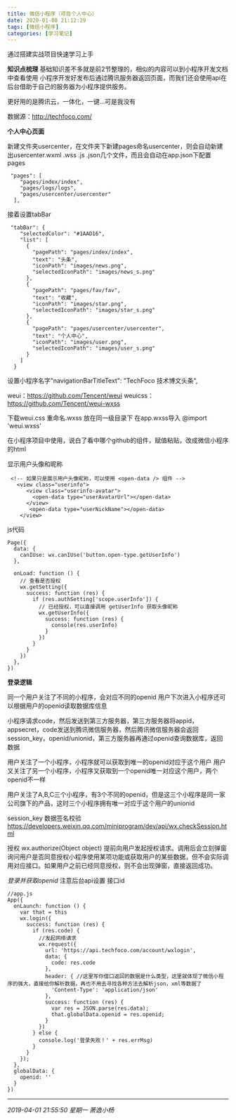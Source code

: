 ```yaml
---
title: 微信小程序（项目个人中心）
date: 2020-01-08 21:12:29
tags: [微信小程序]
categories: [学习笔记]
---
```


 通过搭建实战项目快速学习上手

<!--more-->

**知识点梳理**
基础知识差不多就是前2节整理的，相似的内容可以到小程序开发文档中查看使用
小程序开发好发布后通过腾讯服务器返回页面，而我们还会使用api在后台借助于自己的服务器为小程序提供服务。

更好用的是腾讯云，一体化，一键...可是我没有

数据源：http://techfoco.com/

**个人中心页面**

新建文件夹usercenter，在文件夹下新建pages命名usercenter，则会自动新建出usercenter.wxml .wss .js .json几个文件，而且会自动在app.json下配置pages
```
 "pages": [
    "pages/index/index",
    "pages/logs/logs",
    "pages/usercenter/usercenter"
  ],
```

接着设置tabBar
```
 "tabBar": {
    "selectedColor": "#1AAD16",
    "list": [
      {
        "pagePath": "pages/index/index",
        "text": "头条",
        "iconPath": "images/news.png",
        "selectedIconPath": "images/news_s.png"
      },
      {
        "pagePath": "pages/fav/fav",
        "text": "收藏",
        "iconPath": "images/star.png",
        "selectedIconPath": "images/star_s.png"
      },
      {
        "pagePath": "pages/usercenter/usercenter",
        "text": "个人中心",
        "iconPath": "images/user.png",
        "selectedIconPath": "images/user_s.png"
      }
    ]
  }
```

设置小程序名字"navigationBarTitleText": "TechFoco 技术博文头条",

weui：https://github.com/Tencent/weui
weuicss：https://github.com/Tencent/weui-wxss

下载weui.css  重命名.wxss
放在同一级目录下
在app.wxss导入 @import 'weui.wxss'

在小程序项目中使用，说白了看中哪个github的组件，赋值粘贴，改成微信小程序的html

显示用户头像和昵称
```
 <!-- 如果只是展示用户头像昵称，可以使用 <open-data /> 组件 -->
   <view class="userinfo">  
      <view class="userinfo-avatar">
        <open-data type="userAvatarUrl"></open-data>
      </view>
       <open-data type="userNickName"></open-data>
    </view>
```

js代码

```
Page({
  data: {
    canIUse: wx.canIUse('button.open-type.getUserInfo')
  },
  
  onLoad: function () {
    // 查看是否授权
    wx.getSetting({
      success: function (res) {
        if (res.authSetting['scope.userInfo']) {
          // 已经授权，可以直接调用 getUserInfo 获取头像昵称
          wx.getUserInfo({
            success: function (res) {
              console(res.userInfo)
            }
          })
        }
      }
    })
  },
})
```

**登录逻辑**

同一个用户关注了不同的小程序，会对应不同的openid
用户下次进入小程序还可以根据用户的openid读取数据库信息

小程序请求code，然后发送到第三方服务器，第三方服务器将appid，appsecret，code发送到腾讯微信服务器，然后腾讯微信服务器会返回session_key，openid/unionid，第三方服务器再通过openid查询数据库，返回数据

用户关注了一个小程序，小程序就可以获取到唯一的openid对应于这个用户
用户又关注了另一个小程序，小程序又获取到一个openid唯一对应这个用户，两个openid不一样

用户关注了A,B,C三个小程序，有3个不同的openid，但是这三个小程序是同一家公司旗下的产品，这时三个小程序拥有唯一对应于这个用户的unionid

session_key  数据签名校验
https://developers.weixin.qq.com/miniprogram/dev/api/wx.checkSession.html

授权 wx.authorize(Object object)
提前向用户发起授权请求。调用后会立刻弹窗询问用户是否同意授权小程序使用某项功能或获取用户的某些数据，但不会实际调用对应接口。如果用户之前已经同意授权，则不会出现弹窗，直接返回成功。

*登录并获取openid*
注意后台api设置 接口id

```
//app.js
App({
  onLaunch: function () {
    var that = this
    wx.login({
      success: function (res) {
        if (res.code) {
          //发起网络请求
          wx.request({
            url: 'https://api.techfoco.com/account/wxlogin',
            data: {
              code: res.code
            },
            header: { //这里写你借口返回的数据是什么类型，这里就体现了微信小程序的强大，直接给你解析数据，再也不用去寻找各种方法去解析json，xml等数据了
              'Content-Type': 'application/json'
            },
            success: function (res) {
              var res = JSON.parse(res.data);
              that.globalData.openid = res.openid;
            }
          })
        } else {
          console.log('登录失败！' + res.errMsg)
        }
      }
    });
  },
  globalData: {
    openid: ''
  }
})
```

------------

*2019-04-01 21:55:50 星期一
萧逸小杨*